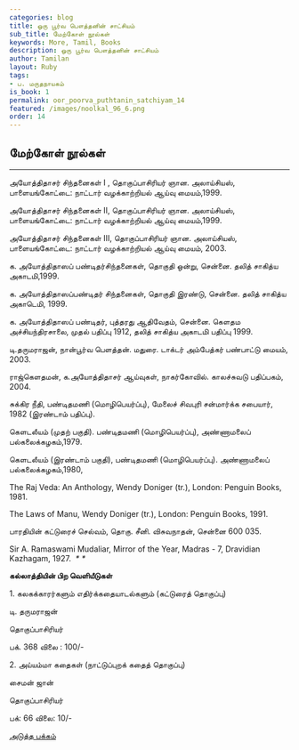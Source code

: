 ```yaml
---
categories: blog
title: ஒரு பூர்வ பௌத்தனின் சாட்சியம்
sub_title: மேற்கோள் நூல்கள்
keywords: More, Tamil, Books
description: ஒரு பூர்வ பௌத்தனின் சாட்சியம்
author: Tamilan
layout: Ruby
tags:
- ப. மருதநாயகம்
is_book: 1
permalink: oor_poorva_puthtanin_satchiyam_14
featured: /images/noolkal_96_6.png
order: 14
---
```

## மேற்கோள் நூல்கள்

* * *

அயோத்திதாசர் சிந்தனைகள் I , தொகுப்பாசிரியர் ஞான. அலாய்சியஸ், பாளையங்கோட்டை: நாட்டார் வழக்காற்றியல் ஆய்வு மையம்,1999.

அயோத்திதாசர் சிந்தனைகள் II, தொகுப்பாசிரியர் ஞான. அலாய்சியஸ், பாளையங்கோட்டை: நாட்டார் வழக்காற்றியல் ஆய்வு மையம்,1999.

அயோத்திதாசர் சிந்தனைகள் III, தொகுப்பாசிரியர் ஞான. அலாய்சியஸ், பாளையங்கோட்டை: நாட்டார் வழக்காற்றியல் ஆய்வு மையம், 2003.

க. அயோத்திதாஸப் பண்டிதர்சிந்தனைகள், தொகுதி ஒன்று, சென்னை. தலித் சாகித்ய அகாடமி,1999.

க. அயோத்திதாஸப்பண்டிதர் சிந்தனைகள், தொகுதி இரண்டு, சென்னை. தலித் சாகித்ய அகாடெமி, 1999.

க. அயோத்திதாஸப் பண்டிதர், புத்தரது ஆதிவேதம், சென்னை. கெளதம அச்சியந்திரசாலை, முதல் பதிப்பு 1912, தலித் சாகித்ய அகாடமி பதிப்பு 1999.

டி.தருமராஜன், நான்பூர்வ பெளத்தன். மதுரை. டாக்டர் அம்பேத்கர் பண்பாட்டு மையம், 2003.

ராஜ்கெளதமன், க.அயோத்திதாசர் ஆய்வுகள், நாகர்கோவில். காலச்சுவடு பதிப்பகம், 2004.

சுக்கிர நீதி, பண்டிதமணி (மொழிபெயர்ப்பு), மேலைச் சிவபுரி சன்மார்க்க சபையார், 1982 (இரண்டாம் பதிப்பு).

கெளடலீயம் (முதற் பகுதி). பண்டிதமணி (மொழிபெயர்ப்பு), அண்ணாமலைப் பல்கலைக்கழகம்,1979.

கெளடலீயம் (இரண்டாம் பகுதி), பண்டிதமணி (மொழிபெயர்ப்பு). அண்ணாமலைப் பல்கலைக்கழகம்,1980,

The Raj Veda: An Anthology, Wendy Doniger (tr.), London: Penguin Books, 1981.

The Laws of Manu, Wendy Doniger (tr.), London: Penguin Books, 1991.

பாரதியின் கட்டுரைச் செல்வம், தொகு. சீனி. விசுவநாதன், சென்னை 600 035.

Sir A. Ramaswami Mudaliar, Mirror of the Year, Madras - 7, Dravidian Kazhagam, 1927. ﻿ _* *_

**கல்லாத்தியின் பிற வெளியீடுகள் ﻿**

1\. கலகக்காரர்களும் எதிர்க்கதையாடல்களும் (கட்டுரைத் தொகுப்பு)

டி. தருமராஜன்

தொகுப்பாசிரியர்

பக். 368 விலை : 100/-

2\. அய்யம்மா கதைகள் (நாட்டுப்புறக் கதைத் தொகுப்பு)

சைமன் ஜான்

தொகுப்பாசிரியர்

பக்: 66 விலை: 10/-

[அடுத்த பக்கம்](oor_poorva_puthtanin_satchiyam_15)